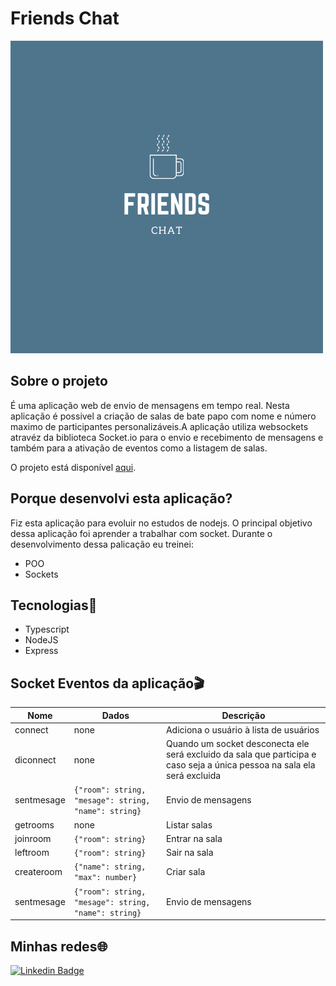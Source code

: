 # Friends Chat

<img src="./images/Friends.png" alt="logo">

## Sobre o projeto

É uma aplicação web de envio de mensagens em tempo real. Nesta aplicação é possivel a criação de salas de bate papo com nome e 
número maximo de participantes personalizáveis.A aplicação utiliza websockets atravéz da biblioteca Socket.io para o envio e 
recebimento de mensagens e também para a ativação de eventos como a listagem de salas.

O projeto está disponível [aqui](https://friendschat.netlify.app).

## Porque desenvolvi esta aplicação?

Fiz esta aplicação para evoluir no estudos de nodejs. O principal objetivo dessa aplicação foi aprender a trabalhar com socket. 
Durante o desenvolvimento dessa palicação eu treinei:

- POO
- Sockets

## Tecnologias🧰

- Typescript
- NodeJS
- Express 

## Socket Eventos da aplicação🎬

|Nome       | Dados                                                    | Descrição                                     | 
|-----------|----------------------------------------------------------|-----------------------------------------------|
|connect    | none                                                     | Adiciona o usuário à lista de usuários        |
|diconnect  | none                                                     | Quando um socket desconecta ele será excluido da sala que participa e caso seja a única pessoa na sala ela será excluida |
|sentmesage | ```{"room": string, "mesage": string, "name": string}``` | Envio de mensagens                            |
|getrooms   | none                                                     | Listar salas                                  |
|joinroom   | ```{"room": string}```                                   | Entrar na sala                                |
|leftroom   | ```{"room": string}```                                   | Sair na sala                                  |
|createroom | ```{"name": string, "max": number}```                    | Criar sala                                    |
|sentmesage | ```{"room": string, "mesage": string, "name": string}``` | Envio de mensagens                            |

## Minhas redes🌐

[![Linkedin Badge](https://img.shields.io/badge/-Paulo%20Gabriel-0a66c2?style=flat-square&logo=Linkedin&logoColor=white&link=https://www.linkedin.com/in/paulo-gabriel-605687171/)](https://www.linkedin.com/in/paulo-gabriel-605687171/)
